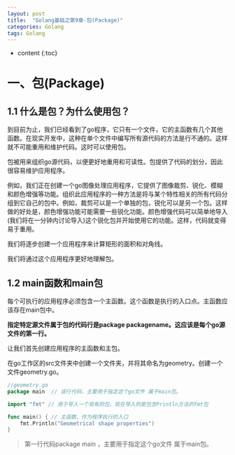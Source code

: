 ```yaml
---
layout: post
title:  "Golang基础之第9章-包(Package)"
categories: Golang
tags: Golang
---
```


* content
{:toc}
# 一、包(Package)

## 1.1 什么是包？为什么使用包？

到目前为止，我们已经看到了go程序，它只有一个文件，它的主函数有几个其他函数。在现实开发中，这种在单个文件中编写所有源代码的方法是行不通的。这样就不可能重用和维护代码。这时可以使用包。

包被用来组织go源代码，以便更好地重用和可读性。包提供了代码的划分，因此很容易维护应用程序。

例如，我们正在创建一个go图像处理应用程序，它提供了图像裁剪、锐化、模糊和颜色增强等功能。组织此应用程序的一种方法是将与某个特性相关的所有代码分组到它自己的包中。例如，裁剪可以是一个单独的包，锐化可以是另一个包。这样做的好处是，颜色增强功能可能需要一些锐化功能。颜色增强代码可以简单地导入(我们将在一分钟内讨论导入)这个锐化包并开始使用它的功能。这样，代码就变得易于重用。

我们将逐步创建一个应用程序来计算矩形的面积和对角线。

我们将通过这个应用程序更好地理解包。



## 1.2 main函数和main包

每个可执行的应用程序必须包含一个主函数。这个函数是执行的入口点。主函数应该存在main包中。

**指定特定源文件属于包的代码行是package packagename。这应该是每个go源文件的第一行。**



让我们首先创建应用程序的主函数和主包。

在go工作区的src文件夹中创建一个文件夹，并将其命名为geometry。创建一个文件geometry.go。

```go
//geometry.go
package main  // 该行代码，主要用于指定这个go文件 属于main包。

import "fmt" // 用于导入一个现有的包，现在导入的是包含Println方法的fmt包

func main() { // 主函数，作为程序执行的入口 
    fmt.Println("Geometrical shape properties")
}
```

> 第一行代码package main ，主要用于指定这个go文件 属于main包。





